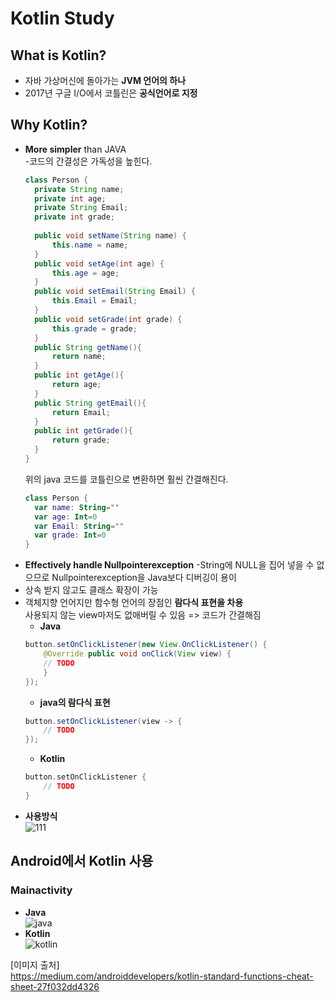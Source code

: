 # Kotlin Study

## What is Kotlin?
- 자바 가상머신에 돌아가는 **JVM 언어의 하나**
- 2017년 구글 I/O에서 코틀린은 **공식언어로 지정**

## Why Kotlin?
- **More simpler** than JAVA  
  -코드의 간결성은 가독성을 높힌다.
  ```java
  class Person {
    private String name;
    private int age;
    private String Email;
    private int grade;
    
    public void setName(String name) {
        this.name = name;
    }
    public void setAge(int age) {
        this.age = age;
    }
    public void setEmail(String Email) {
        this.Email = Email;
    }
    public void setGrade(int grade) {
        this.grade = grade;
    }
    public String getName(){
        return name;
    }
    public int getAge(){
        return age;
    }
    public String getEmail(){
        return Email;
    }
    public int getGrade(){
        return grade;
    }
  }
  ```
  위의 java 코드를 코틀린으로 변환하면 훨씬 간결해진다.
  ```kotlin
  class Person {
    var name: String=""
    var age: Int=0
    var Email: String=""
    var grade: Int=0
  }
  ```
- **Effectively handle Nullpointerexception**
-String에 NULL을 집어 넣을 수 없으므로 Nullpointerexception을 Java보다 디버깅이 용이
- 상속 받지 않고도 클래스 확장이 가능
- 객체지향 언어지만 함수형 언어의 장점인 **람다식 표현을 차용**  
  사용되지 않는 view마저도 없애버릴 수 있음 => 코드가 간결해짐
  - **Java**
  ```java
  button.setOnClickListener(new View.OnClickListener() {
      @Override public void onClick(View view) {
      // TODO
      }
  });

  ```
  - **java의 람다식 표현**
  ```java
  button.setOnClickListener(view -> {
      // TODO
  });
  ```
  - **Kotlin**
  ```kotlin
  button.setOnClickListener {
      // TODO
  }
  ```
- **사용방식**  
![111](https://user-images.githubusercontent.com/32935365/62598179-7a65da00-b923-11e9-8069-a723c185ba32.png)
## Android에서 Kotlin 사용

### Mainactivity

- **Java**  
![java](https://user-images.githubusercontent.com/32935365/62598107-35da3e80-b923-11e9-8f4c-b28bd8044933.PNG)
- **Kotlin**  
![kotlin](https://user-images.githubusercontent.com/32935365/62598116-3d014c80-b923-11e9-879a-8d503076b64b.PNG)

[이미지 출처]  
https://medium.com/androiddevelopers/kotlin-standard-functions-cheat-sheet-27f032dd4326
